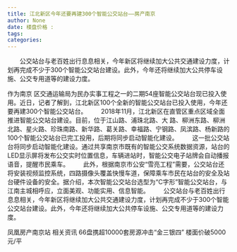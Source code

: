 ```yaml
---
title: 江北新区今年还要再建300个智能公交站台——房产南京
author: None
date: 楼盘价格 : 
tags: 
categories: 
---
```

  公交站台与老百姓出行息息相关，今年新区将继续加大公共交通建设力度，计划再完成不少于300个智能公交站台建设。此外，今年还将继续加大公共停车设施、公交专用道等的建设力度。
<!-- more -->
作为南京
区交通运输局为民办实事工程之一的二期54座智能公交站台现已投入使用。近日，记者了解到，江北新区100个全新的智能公交站台已投入使用，今年还要再建300个智能公交站台。
  2018年11月，江北新区在直管区重点区域全面推进智能公交站台建设。目前，位于江山路、浦珠北路、大
路、柳洲东路、柳洲北路、星火路、珍珠南路、新华路、葛关路、幸福路、宁钢路、凤滨路、杨新路的100个智能公交站台已完工投用，后期将同步启动智能化建设。
  这一批公交站台将同步启动智能化建设。通过共享南京市既有的智能公交系统数据资源，站台的LED显示屏将发布公交实时位置信息，车辆进站时，智能公交电子站牌会自动播报语音，提醒市民乘车。
  此外，根据南京市公安“雪亮工程”需要，公交站台还将安装视频监控系统，四路摄像头覆盖快慢车道，保障乘车市民在站台的安全及站台硬件设备的安全。据介绍，本次智能公交站台选型为“C字形”智能公交站台，与江南主城相呼应，立面美观、功能实用、信息智能。
  公交站台与老百姓出行息息相关，今年新区将继续加大公共交通建设力度，计划再完成不少于300个智能公交站台建设。此外，今年还将继续加大公共停车设施、公交专用道等的建设力度。
                        
                        
                        
                        
                                        
                    
                    
                
                    
                    
                    
                
                    
                
凤凰房产南京站
相关资讯
66盘携超10000套房源冲击“金三银四”
楼面价破5000元/平
	                        
	                    
	                        
	                    
